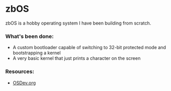 # zbOS

zbOS is a hobby operating system I have been building from scratch.

### What's been done:

- A custom bootloader capable of switching to 32-bit protected mode and bootstrapping a kernel
- A very basic kernel that just prints a character on the screen

### Resources:

- [OSDev.org](http://wiki.osdev.org)

